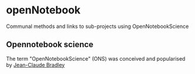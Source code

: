 # openNotebook
Communal methods and links to sub-projects using OpenNotebookScience

## Opennotebook science
The term "OpenNotebookScience" (ONS)  was conceived and popularised by [Jean-Claude Bradley](https://en.wikipedia.org/wiki/Jean-Claude_Bradley)

